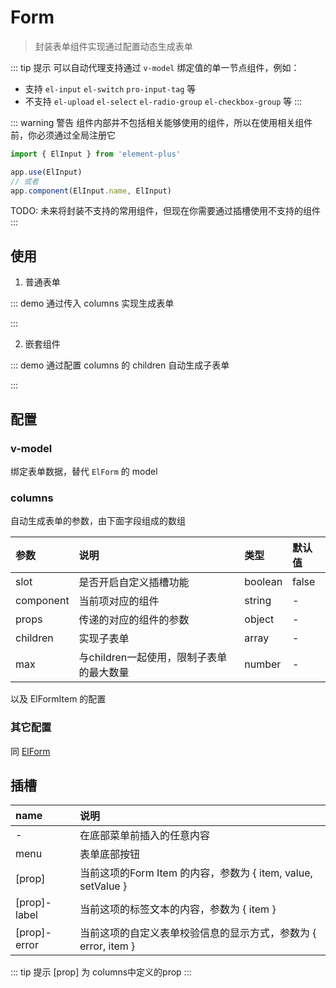 # Form

> 封装表单组件实现通过配置动态生成表单

::: tip 提示
可以自动代理支持通过 `v-model` 绑定值的单一节点组件，例如：

- 支持 `el-input` `el-switch` `pro-input-tag` 等
- 不支持 `el-upload` `el-select` `el-radio-group` `el-checkbox-group` 等
:::

::: warning 警告
组件内部并不包括相关能够使用的组件，所以在使用相关组件前，你必须通过全局注册它

```js
import { ElInput } from 'element-plus'

app.use(ElInput)
// 或者
app.component(ElInput.name, ElInput)
```

TODO: 未来将封装不支持的常用组件，但现在你需要通过插槽使用不支持的组件
:::

## 使用

1. 普通表单

::: demo 通过传入 columns 实现生成表单
<template>
  <pro-form
    v-model="form"
    :columns="columns"
    label-width="120px"
  >
    <template #date-label>
      <i class="el-icon-time" />
      <span>Date</span>
    </template>
    <template #date="{ item, value, setValue }">
      <span>{{ item }} - {{ value }} - {{ setValue }}</span>
    </template>
    <template #menu>
      <el-button type="primary">
        Submit
      </el-button>
      <el-button>Cancel</el-button>
    </template>
  </pro-form>
</template>

<script>
export default {
  data() {
    return {
      form: {
        date: 'date'
      },
      columns: [
        {
          label: 'Date',
          prop: 'date',
          component: 'el-input',
          slot: true,
        },
        {
          label: 'Name',
          prop: 'name',
          component: 'el-input',
          props: {
            clearable: true,
            placeholder: 'placeholder',
          },
        },
        {
          label: 'Address',
          prop: 'address',
          component: 'pro-input-tag',
        },
      ]
    }
  }
}
</script>
:::

2. 嵌套组件

::: demo 通过配置 columns 的 children 自动生成子表单
<template>
  <pro-form
    v-model="form1"
    :columns="columns1"
    label-width="120px"
  >
    <template #address="{ value, setValue }">
      <pro-input-tag
        :model-value="value"
        @update:modelValue="setValue"
      />
    </template>
    <template #menu>
      <el-button type="primary">
        Submit
      </el-button>
      <el-button>Cancel</el-button>
    </template>
  </pro-form>
</template>

<script setup>
import { ref, watch } from 'vue'

const form1 = ref({})
const columns1 = [
  {
    label: 'Date',
    prop: 'date',
    component: 'el-input',
  },
  {
    label: 'User',
    prop: 'user',
    max: 3,
    children: [
      {
        label: 'Name',
        prop: 'name',
        component: 'el-input',
      },
      {
        label: 'Address',
        prop: 'address',
        component: 'el-input',
        slot: true,
      },
    ],
  },
]
</script>
:::

## 配置

### v-model

绑定表单数据，替代 `ElForm` 的 model

### columns

自动生成表单的参数，由下面字段组成的数组

| 参数 | 说明 | 类型 | 默认值 |
| :-- | :-- | :-- | :-- |
| slot | 是否开启自定义插槽功能 | boolean | false |
| component | 当前项对应的组件 | string | - |
| props | 传递的对应的组件的参数 | object | - |
| children | 实现子表单 | array | - |
| max | 与children一起使用，限制子表单的最大数量 | number | - |

以及 ElFormItem 的配置

### 其它配置

同 [ElForm](https://element-plus.gitee.io/#/zh-CN/component/form)

## 插槽

| name | 说明 |
| :-- | :-- |
| - | 在底部菜单前插入的任意内容 |
| menu | 表单底部按钮 |
| [prop] | 当前这项的Form Item 的内容，参数为 { item, value, setValue } |
| [prop]-label | 当前这项的标签文本的内容，参数为 { item } |
| [prop]-error | 当前这项的自定义表单校验信息的显示方式，参数为 { error, item } |

::: tip 提示
[prop] 为 columns中定义的prop
:::
